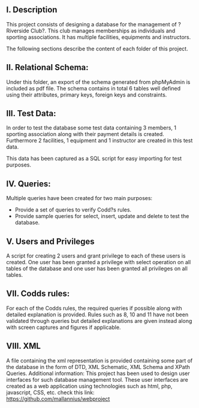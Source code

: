 I. Description
------------------
This project consists of designing a database for the management of ?Riverside Club?. This club manages memberships as individuals and sporting associations. It has multiple facilities, equipments and instructors.
The following sections describe the content of each folder of this project.

II. Relational Schema:
------------------------------
Under this folder, an export of the schema generated from phpMyAdmin is included as pdf file.The schema contains in total 6 tables well defined using their attributes, primary keys, foreign keys and constraints.

III. Test Data:
------------------------------
In order to test the database some test data containing 3 members, 1 sporting association along with their payment details is created. Furthermore 2 facilities, 1 equipment and 1 instructor are created in this test data.
This data has been captured as a SQL script for easy importing for test purposes.

IV. Queries:
------------------------------
 
 Multiple queries have been created for two main purposes:- Provide a set of queries to verify Codd?s rules.- Provide sample queries for select, insert, update and delete to test the database.

V. Users and Privileges
------------------------------
A script for creating 2 users and grant privilege to each of these users is created. One user has been granted a privilege with select operation on all tables of the database and one user has been granted all privileges on all tables.

VII. Codds rules:
------------------------------
For each of the Codds rules, the required queries if possible along with detailed explanation is provided. Rules such as 8, 10 and 11 have not been validated through queries but detailed explanations are given instead along with screen captures and figures if applicable.


VIII. XML
------------------------------
A file containing the xml representation is provided containing some part of the database in the form of DTD, XML Schematic, XML Schema and XPath Queries.Additional information:This project has been used to design user interfaces for such database management tool. These user interfaces are created as a web application using technologies such as html, php, javascript, CSS, etc. check this link: https://github.com/mallannius/webproject
